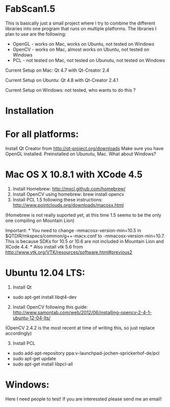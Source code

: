 FabScan1.5
==========

This is basically just a small project where I try to combine the different libraries into one program that runs on multiple platforms.
The libraries I plan to use are the following:
* OpenGL - works on Mac, works on Ubuntu, not tested on Windows
* OpenCV - works on Mac, almost works on Ubuntu, not tested on Windows
* PCL - not tested on Mac, not tested on Ubunutu, not tested on Windows

Current Setup on Mac: Qt 4.7 with Qt-Creator 2.4

Current Setup on Ubuntu: Qt 4.8 with Qt-Creator 2.4.1

Current Setup on Windows: not tested, who wants to do this ?

Installation
===========

For all platforms:
==================

Install Qt Creator from http://qt-project.org/downloads
Make sure you have OpenGL installed. Preinstalled on Ubunutu, Mac. What about Windows?

Mac OS X 10.8.1 with XCode 4.5
==============================
1. Install Homebrew: http://mxcl.github.com/homebrew/
2. Install OpenCV using homebrew: brew install opencv
3. Install PCL 1.5 following these instructions: http://www.pointclouds.org/downloads/macosx.html

  (Homebrew is not really suported yet, at this time 1.5 seems to be the only one compiling on Mountain Lion)

  Important:
    * You need to change -mmacosx-version-min=10.5 in $QTDIR/mkspecs/common/g++-macx.conf to -mmacosx-version-min=10.7. This is because SDKs for 10.5 or 10.6 are not included in Mountain Lion and XCode 4.4.
    * Also install vtk 5.6 from http://www.vtk.org/VTK/resources/software.html#previous2


Ubuntu 12.04 LTS:
=======
1. Install Qt
  * sudo apt-get install libqt4-dev

2. Install OpenCV following this guide: http://www.samontab.com/web/2012/06/installing-opencv-2-4-1-ubuntu-12-04-lts/

  (OpenCV 2.4.2 is the most recent at time of writing this, so just replace accordingly)
  
3. Install PCL
  * sudo add-apt-repository ppa:v-launchpad-jochen-sprickerhof-de/pcl
  * sudo apt-get update
  * sudo apt-get install libpcl-all

Windows:
========
 Here I need people to test! If you are interessted please send me an email!
